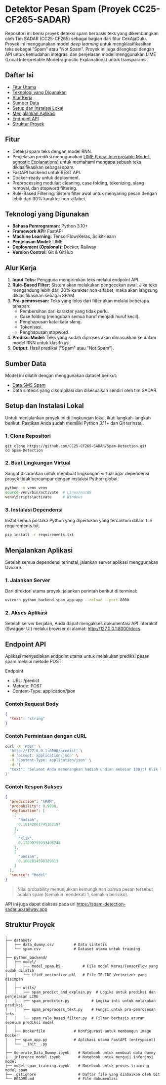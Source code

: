 # Detektor Pesan Spam (Proyek CC25-CF265-SADAR)
Repositori ini berisi proyek deteksi spam berbasis teks yang dikembangkan oleh Tim SADAR (CC25-CF265) sebagai bagian dari fitur CekAjaDulu. Proyek ini menggunakan model _deep learning_ untuk mengklasifikasikan teks sebagai "Spam" atau "Not Spam". Proyek ini juga dilengkapi dengan API untuk kemudahan integrasi dan penjelasan model menggunakan LIME (Local Interpretable Model-agnostic Explanations) untuk transparansi.

## Daftar Isi
- [Fitur Utama](#fitur)
- [Teknologi yang Digunakan](#teknologi-yang-digunakan)
- [Alur Kerja](#alur-kerja)
- [Sumber Data](#sumber-data)
- [Setup dan Instalasi Lokal](#setup-dan-instalasi-lokal)
- [Menjalankan Aplikasi](#menjalankan-aplikasi)
- [Endpoint API](#endpoint-api)
- [Struktur Proyek](#struktur-proyek)

## Fitur
- Deteksi spam teks dengan model RNN.
- Penjelasan prediksi menggunakan [LIME (Local Interpretable Model-agnostic Explanations)](https://github.com/marcotcr/lime) untuk memahami mengapa sebuah teks diklasifikasikan sebagai spam.
- FastAPI backend untuk REST API.
- Docker-ready untuk deployment.
- Preprocessing modular: cleaning, case folding, tokenizing, slang removal, dan stopword filtering.
- Rule-Based Filtering: Sistem filter awal untuk menyaring pesan dengan lebih dari 30% karakter non-alfabet.

## Teknologi yang Digunakan
- **Bahasa Pemrograman:** Python 3.10+
- **Framework API:** FastAPI
- **Machine Learning:** TensorFlow/Keras, Scikit-learn
- **Penjelasan Model:** LIME
- **Deployment (Opsional):** Docker, Railway
- **Version Control:** Git & GitHub

## Alur Kerja
1. **Input Teks:** Pengguna mengirimkan teks melalui endpoint API. 
2. **Rule-Based Filter:** Sistem akan melakukan pengecekan awal. Jika teks mengandung lebih dari 30% karakter non-alfabet, maka akan langsung diklasifikasikan sebagai SPAM. 
3. **Pra-pemrosesan:** Teks yang lolos dari filter akan melalui beberapa tahapan:
   - Pembersihan dari karakter yang tidak perlu.
   - Case folding (mengubah semua huruf menjadi huruf kecil).
   - Penghapusan kata-kata slang.
   - Tokenisasi.
   - Penghapusan stopword.
4. **Prediksi Model:** Teks yang sudah diproses akan dimasukkan ke dalam model RNN untuk klasifikasi. 
5. **Output:** Hasil prediksi ("Spam" atau "Not Spam").

## Sumber Data
Model ini dilatih dengan menggunakan dataset berikut:
- [Data SMS Spam](https://gist.github.com/agtbaskara/a1a7017027cc1df9d35cf06e1e5575b7)
- Data sintesis yang dikompilasi dan disesuaikan sendiri oleh tim SADAR.

## Setup dan Instalasi Lokal
Untuk menjalankan proyek ini di lingkungan lokal, ikuti langkah-langkah berikut. Pastikan Anda sudah memiliki Python 3.11+ dan Git terinstal.
### 1. Clone Repositori
```plaintext
git clone https://github.com/CC25-CF265-SADAR/Spam-Detection.git
cd Spam-Detection
```
### 2. Buat Lingkungan Virtual
Sangat disarankan untuk membuat lingkungan virtual agar dependensi proyek tidak bercampur dengan instalasi Python global.
```bash
python -m venv venv
source venv/bin/activate  # Linux/macOS
venv\Scripts\activate     # Windows
```

### 3. Instalasi Dependensi
Instal semua pustaka Python yang diperlukan yang tercantum dalam file requirements.txt.
```bash
pip install -r requirements.txt
```

## Menjalankan Aplikasi
Setelah semua dependensi terinstal, jalankan server aplikasi menggunakan Uvicorn.
### 1. Jalankan Server
Dari direktori utama proyek, jalankan perintah berikut di terminal:
```bash
uvicorn python_backend.spam_app:app --reload --port 8000
```
### 2. Akses Aplikasi
Setelah server berjalan, Anda dapat mengakses dokumentasi API interaktif (Swagger UI) melalui browser di alamat: http://127.0.0.1:8000/docs.

## Endpoint API 
Aplikasi menyediakan endpoint utama untuk melakukan prediksi pesan spam melalui metode POST.

Endpoint
- URL: /predict
- Metode: POST
- Content-Type: application/json

### Contoh Request Body
```json
{
  "text": "string"
}
```

### Contoh Permintaan dengan cURL
```bash
curl -X 'POST' \
  'http://127.0.0.1:8000/predict' \
  -H 'accept: application/json' \
  -H 'Content-Type: application/json' \
  -d '{
  "text": "Selamat Anda memenangkan hadiah undian sebesar 100jt! Klik link ini sekarang juga!"
}'
```

### Contoh Respon Sukses
```json
{
  "prediction": "SPAM",
  "probability": 0.9898,
  "explanation": [
    [
      "hadiah",
      0.18142061745162197
    ],
    [
      "Klik",
      0.17899795933406748
    ],
    [
      "undian",
      0.1602814598329613
    ]
  ],
  "source": "Model"
}

```
> Nilai probability menunjukkan kemungkinan bahwa pesan tersebut adalah spam (semakin mendekati 1, semakin berisiko).

API ini juga dapat diakses pada url https://spam-detection-sadar.up.railway.app

## Struktur Proyek
```plaintext
.
├── dataset/
│   ├── data_dummy.csv         # Data sintetis
│   └── spam.csv               # Dataset utama untuk training
│
├── python_backend/
│   ├── model/
│   │   ├── model_spam.h5          # File model Keras/TensorFlow yang sudah dilatih
│   │   └── tfidf_vectorizer.pkl   # File TF-IDF Vectorizer yang disimpan
│   │
│   ├── utils/
│   │   ├── spam_predict_and_explain.py  # Logika untuk prediksi dan penjelasan LIME
│   │   ├── spam_predictor.py          # Logika inti untuk melakukan prediksi
│   │   ├── spam_preprocess_text.py    # Fungsi untuk pra-pemrosesan teks
│   │   └── spam_rule_based_filter.py  # Filter berbasis aturan sebelum prediksi model
│   │
│   ├── Dockerfile             # Konfigurasi untuk membangun image Docker
│   ├── spam_app.py            # Aplikasi utama FastAPI (entrypoint)
│   └── __init__.py
│
├── Generate_Data_Dummy.ipynb    # Notebook untuk membuat data dummy
├── inference_model.ipynb        # Notebook untuk menguji inferensi model
├── model_spam_training.ipynb    # Notebook untuk proses training model spam
├── .gitignore                   # Daftar file yang diabaikan oleh Git
└── README.md                    # File dokumentasi
```

